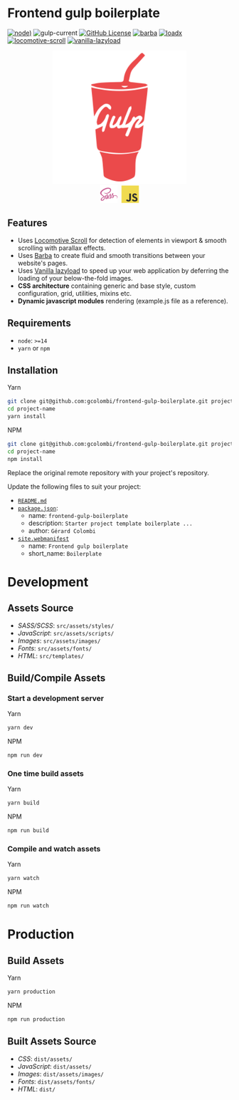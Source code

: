 # Frontend gulp boilerplate

[![node)](https://img.shields.io/badge/node->=14-informational?style=for-the-badge)](https://nodejs.org/)
![gulp-current](https://img.shields.io/badge/gulp-v4.0.2-informational?style=for-the-badge&logo=gulp)
[![GitHub License](https://img.shields.io/github/license/gcolombi/frontend-gulp-boilerplate?color=informational&style=for-the-badge)](https://github.com/gcolombi/frontend-gulp-boilerplate/blob/master/LICENSE)
[![barba](https://img.shields.io/badge/barba-v2.9.7-green?style=for-the-badge)](https://github.com/barbajs/barba)
[![loadx](https://img.shields.io/badge/loadx-v0.1.1-green?style=for-the-badge)](https://github.com/cesarwbr/loadx)
[![locomotive-scroll](https://img.shields.io/badge/locomotive--scroll-v4.1.4-green?style=for-the-badge)](https://github.com/locomotivemtl/locomotive-scroll)
[![vanilla-lazyload](https://img.shields.io/badge/vanilla--lazyload-v17.8.3-green?style=for-the-badge)](https://github.com/verlok/vanilla-lazyload)

<div align="center">
    <img src="https://github.com/devicons/devicon/blob/master/icons/gulp/gulp-plain.svg" title="Gulp" alt="Gulp" width="300" height="300"/>
</div>

<div align="center">
    <img src="https://github.com/devicons/devicon/blob/master/icons/sass/sass-original.svg" title="Saas" alt="Saas" width="40" height="40"/>&nbsp;
    <img src="https://github.com/devicons/devicon/blob/master/icons/javascript/javascript-original.svg" title="Javascript" alt="Javascript" width="40" height="40"/>
</div>

## Features

* Uses [Locomotive Scroll](https://github.com/locomotivemtl/locomotive-scroll) for detection of elements in viewport & smooth scrolling with parallax effects.
* Uses [Barba](https://github.com/barbajs/barba) to create fluid and smooth transitions between your website's pages.
* Uses [Vanilla lazyload](https://github.com/verlok/vanilla-lazyload) to speed up your web application by deferring the loading of your below-the-fold images.
* **CSS architecture** containing generic and base style, custom configuration, grid, utilities, mixins etc.
* **Dynamic javascript modules** rendering (example.js file as a reference).

## Requirements

* `node`: `>=14`
* `yarn` or `npm`

## Installation

Yarn
```sh 
git clone git@github.com:gcolombi/frontend-gulp-boilerplate.git project-name
cd project-name
yarn install
```

NPM
```sh 
git clone git@github.com:gcolombi/frontend-gulp-boilerplate.git project-name
cd project-name
npm install
```

Replace the original remote repository with your project's repository.

Update the following files to suit your project:

* [`README.md`](https://github.com/gcolombi/frontend-gulp-boilerplate/blob/master/README.md)
* [`package.json`](https://github.com/gcolombi/frontend-gulp-boilerplate/blob/master/package.json):
    * name: `frontend-gulp-boilerplate`
    * description: `Starter project template boilerplate ...`
    * author: `Gérard Colombi`
* [`site.webmanifest`](https://github.com/gcolombi/frontend-gulp-boilerplate/blob/master/src/assets/images/favicons/site.webmanifest)
    * name: `Frontend gulp boilerplate`
    * short_name: `Boilerplate`

# Development

## Assets Source

* _SASS/SCSS_: `src/assets/styles/`
* _JavaScript_: `src/assets/scripts/`
* _Images_: `src/assets/images/`
* _Fonts_: `src/assets/fonts/`
* _HTML_: `src/templates/`

## Build/Compile Assets

### Start a development server

Yarn
```sh
yarn dev
```

NPM
```sh
npm run dev
```

### One time build assets

Yarn
```sh
yarn build
```

NPM
```sh
npm run build
```

### Compile and watch assets

Yarn
```sh
yarn watch
```

NPM
```sh
npm run watch
```

# Production 

## Build Assets

Yarn
```sh
yarn production
```

NPM
```sh
npm run production
```

## Built Assets Source

* _CSS_: `dist/assets/`
* _JavaScript_: `dist/assets/`
* _Images_: `dist/assets/images/`
* _Fonts_: `dist/assets/fonts/`
* _HTML_: `dist/`